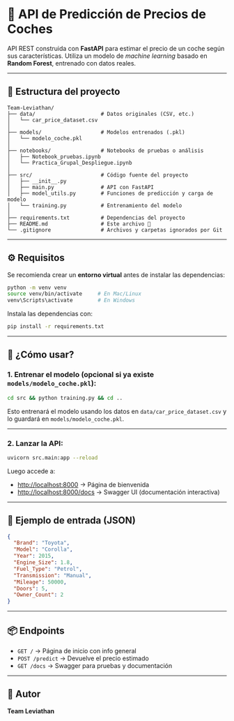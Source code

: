 # 🚗 API de Predicción de Precios de Coches

API REST construida con **FastAPI** para estimar el precio de un coche según sus características. Utiliza un modelo de *machine learning* basado en **Random Forest**, entrenado con datos reales.

---

## 📁 Estructura del proyecto

```
Team-Leviathan/
├── data/                     # Datos originales (CSV, etc.)
│   └── car_price_dataset.csv
│
├── models/                   # Modelos entrenados (.pkl)
│   └── modelo_coche.pkl
│
├── notebooks/                # Notebooks de pruebas o análisis
│   ├── Notebook_pruebas.ipynb
│   └── Practica_Grupal_Despliegue.ipynb
│
├── src/                      # Código fuente del proyecto
│   ├── __init__.py
│   ├── main.py               # API con FastAPI
│   ├── model_utils.py        # Funciones de predicción y carga de modelo
│   └── training.py           # Entrenamiento del modelo
│
├── requirements.txt          # Dependencias del proyecto
├── README.md                 # Este archivo 🙂
└── .gitignore                # Archivos y carpetas ignorados por Git
```

---

## ⚙️ Requisitos

Se recomienda crear un **entorno virtual** antes de instalar las dependencias:

```bash
python -m venv venv
source venv/bin/activate     # En Mac/Linux
venv\Scripts\activate        # En Windows
```

Instala las dependencias con:

```bash
pip install -r requirements.txt
```

---

## 🚀 ¿Cómo usar?

### 1. Entrenar el modelo (opcional si ya existe `models/modelo_coche.pkl`):

```bash
cd src && python training.py && cd ..
```

Esto entrenará el modelo usando los datos en `data/car_price_dataset.csv` y lo guardará en `models/modelo_coche.pkl`.

---

### 2. Lanzar la API:

```bash
uvicorn src.main:app --reload
```

Luego accede a:

- [http://localhost:8000](http://localhost:8000) → Página de bienvenida
- [http://localhost:8000/docs](http://localhost:8000/docs) → Swagger UI (documentación interactiva)

---

## 🧪 Ejemplo de entrada (JSON)

```json
{
  "Brand": "Toyota",
  "Model": "Corolla",
  "Year": 2015,
  "Engine_Size": 1.8,
  "Fuel_Type": "Petrol",
  "Transmission": "Manual",
  "Mileage": 50000,
  "Doors": 5,
  "Owner_Count": 2
}
```

---

## 📦 Endpoints

- `GET /` → Página de inicio con info general
- `POST /predict` → Devuelve el precio estimado
- `GET /docs` → Swagger para pruebas y documentación

---

## 👥 Autor

**Team Leviathan**